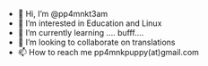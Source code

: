 - 👋 Hi, I’m @pp4mnkt3am
- 👀 I’m interested in Education  and Linux
- 🌱 I’m currently learning .... bufff....
- 💞️ I’m looking to collaborate on translations 
- 📫 How to reach me pp4mnkpuppy(at)gmail.com
<!---
pp4mnkt3am/pp4mnkt3am is a ✨ special ✨ repository because its `README.md` (this file) appears on your GitHub profile.
You can click the Preview link to take a look at your changes.
--->
